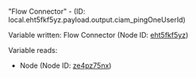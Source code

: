 "Flow Connector" - (ID: local.eht5fkf5yz.payload.output.ciam_pingOneUserId)

Variable written:
Flow Connector (Node ID: [eht5fkf5yz](../nodes/eht5fkf5yz.md))

Variable reads:
* Node (Node ID: [ze4pz75nx](../nodes/ze4pz75nx.md))
